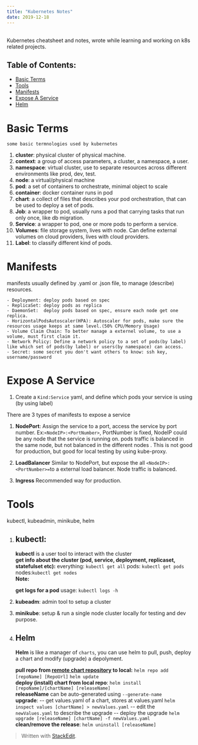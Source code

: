 ```yaml
---
title: "Kubernetes Notes"
date: 2019-12-18
---
```

<br>
Kubernetes cheatsheet and notes, wrote while learning and working on k8s related projects. <br>

## Table of Contents:
* [Basic Terms](#Basic-Terms)
*  [Tools](#Tools)
* [Manifests](#Manifests)
* [Expose A Service](#Expose-A-Service)
* [Helm](#Helm)

# Basic Terms
	some basic termnologies used by kubernetes
1. **cluster**: physical cluster of physical machine.
2. **context**: a group of access parameters,  a cluster, a namespace, a user.
3. **namespace**: virtual cluster, use to separate resources across different environments like prod, dev, test.
4. **node**: a virtual/physical machine
5. **pod**: a set of containers to orchestrate, minimal object to scale
6. **container**: docker container runs in pod
7. **chart**: a collect of files that describes your pod orchestration, that can be used to deploy a set of pods.
8. **Job**: a wrapper to pod, usually runs a pod that carrying tasks that run only once, like db migration.
9. **Service**: a wrapper to pod, one or more pods to perform a service.
10. **Volumes**: file storage system, lives with node. Can define external volumes on cloud providers, lives with cloud providers.
11. **Label**: to classify different kind of pods. 
 

# Manifests

manifests usually defined by .yaml or .json file, to manage (describe) resources.

	- Deployment: deploy pods based on spec
	- ReplicaSet: deploy pods as replica 
	- DaemonSet:  deploy pods based on spec, ensure each node get one replica.
	- HorizontalPodsAutoscaler(HPA): Autoscaler for pods, make sure the resources usage keeps at same level.(50% CPU/Memory Usage)
	- Volume Claim Chain: To better manage a externel volume, to use a volume, must first claim it.
	- Network Policy: Define a network policy to a set of pods(by label) like which set of pods(by label) or users(by namespace) can access.
	- Secret: some secret you don't want others to know: ssh key, username/password


# Expose A Service


1. Create a `Kind:Service` yaml, and define which pods your service is using (by using label)

There are 3 types of manifests to expose a service

1. **NodePort**:  Assign the service to a port, access the service by port number. Ex:`<NodeIP>:<PortNumber>`, PortNumber is fixed, NodeIP could be any node that the service is running on. pods traffic is balanced in the same node, but not balanced in the different nodes . This is not good for production, but good for local testing by using kube-proxy.

2. **LoadBalancer** Similar to NodePort, but expose the all `<NodeIP>:<PortNumber>=`to a external load balancer. Node traffic is balanced.

3. **Ingress** Recommended way for production. 

# Tools
kubectl, kubeadmin, minikube, helm
1. ## kubectl: 
	**kubectl** is a user tool to interact with the cluster<br>
	**get info about the cluster (pod, service, deployment, replicaset, statefulset etc):**
	everything: `kubectl get all`
	pods:  	`kubectl get pods`
	nodes:`kubectl get nodes`<br>
	**Note:**
	
	**get logs for a pod**
usage: `kubectl logs -h`
	

3. **kubeadm**: admin tool to setup a cluster
4. **minikube**: setup & run a single node cluster locally for testing and dev purpose.
5. ## Helm
   **Helm** is like a manager of `charts`, you can use helm to pull, push, deploy a chart and modify (upgrade) a depolyment.

   **pull  repo from [remote chart repository](https://helm.sh/docs/topics/chart_repository/) to local:** 
`helm repo add [repoName] [RepoUrl]`
`helm update`<br>
   **deploy (install)  chart from local repo**:
`helm install [repoName]/[chartName] [releaseName]`<br>
**releaseName** can be auto-generated using `--generate-name`<br>
 **upgrade**:
 -- get  values.yaml of a chart, stores at values.yaml
`helm inspect values [chartName] > newValues.yaml`
-- edit the `newValues.yaml` to describe the upgrade
-- deploy the upgrade
`helm upgrade [releaseName] [chartName] -f newValues.yaml` <br>
**clean/remove the release**:
`helm uninstall [releaseName]`


> Written with [StackEdit](https://stackedit.io/).
<!--stackedit_data:
eyJoaXN0b3J5IjpbMjE0NDI5NTk1OSw1ODgxNjM0ODMsMTEzNT
kxNTEzNywzNjQ0NDU4MjUsLTIwNTczOTQxMTAsMTcxMjAxNDI1
OSwtMTg5NzEyMDM3MCwxMjU1NjYyMDM3LDQ2OTIzNDUwNiwtNz
A1MTU2NzQxLC00MTE4NTU3MDQsOTg0MzQyMzUzLDIwMjQ5Mzkx
NjUsMTgxMjEzODA3OCwxNzM1NDI1OTg5LC0xMzMzNjEzNDgsLT
g4NDMzMjY0MSwxMjcwMTQxNjMxLDM4ODc3NjI4MCw2NDI4Nzk0
Nl19
-->